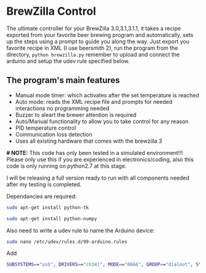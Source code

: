 BrewZilla Control 
==================
The ultimate controller for your BrewZilla 3.0,3.1,3.1.1, it takes a recipe exported from your favorite beer brewing program and automatically, sets up the steps using a prompt to guide you along the way. Just export you favorite recipe in XML (I use beersmith 2), run the program from the directory, ```python brewzilla.py``` remember to upload and connect the arduino and setup the udev rule specified below. 

The program's main features
----------------------------
- Manual mode timer: which activates after the set temperature is reached
- Auto mode: reads the XML recipe file and prompts for needed interactions no programming needed
- Buzzer to aleart the brewer attention is required
- Auto/Manual functionality to allow you to take control for any reason
- PID temperature control
- Communication loss detection
- Uses all existing hardware that comes with the brewzilla 3



<b># NOTE:</b> This code has only been tested in a simulated environment!!! Please only use this if you are experienced in electronics/coding, also this code is only running on python2.7 at this stage.

I will be releasing a full version ready to run with all components needed after my testing is completed. 

Dependancies are required:

```bash
sudo apt-get install python-tk

sudo apt-get install python-numpy
```
Also need to write a udev rule to name the Arduino device:

```bash
sudo nano /etc/udev/rules.d/99-arduino.rules
```
Add 
```bash 
SUBSYSTEMS=="usb", DRIVERS=="ch341", MODE=="0666", GROUP=="dialout", SYMLINK+="ARDUINO"

```
